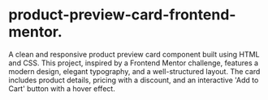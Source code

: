 # product-preview-card-frontend-mentor.
A clean and responsive product preview card component built using HTML and CSS. This project, inspired by a Frontend Mentor challenge, features a modern design, elegant typography, and a well-structured layout. The card includes product details, pricing with a discount, and an interactive 'Add to Cart' button with a hover effect.
